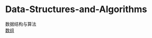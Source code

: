 # Data-Structures-and-Algorithms
数据结构与算法  
[数组](https://github.com/MarsBryant/Data-Structures-and-Algorithms/blob/master/%E6%95%B0%E7%BB%84/%E6%95%B0%E7%BB%84%E8%B6%8A%E7%95%8C.md) 
